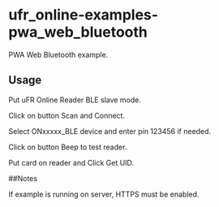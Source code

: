 # ufr_online-examples-pwa_web_bluetooth
PWA Web Bluetooth example.

## Usage

Put uFR Online Reader BLE slave mode.

Click on button Scan and Connect.

Select ONxxxxx_BLE device and enter pin 123456 if needed.

Click on button Beep to test reader.

Put card on reader and Click Get UID.

##Notes

If example is running on server, HTTPS must be enabled.